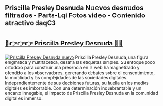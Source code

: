 ## Priscilla Presley Desnuda N𝚞𝚎vos desn𝚞dos filtr𝚊dos - Parts-Lqi F𝚘tos vid𝚎o - C𝚘ntenido atr𝚊ctivo daqC3

# <h2><a href="http://mb6237.tromn.icu/?c=Priscilla+Presley+Desnuda">🔗👉👉👉 Priscilla Presley Desnuda 🔗🔗</a></h2>

[![Priscilla Presley Desnuda nuevo](https://i.imgur.com/pEAQMta.gif)](http://mb6237.tromn.icu/?c=Priscilla+Presley+Desnuda)
Priscilla Presley Desnuda, una figura enigmática y multifacética, desafía las etiquetas simples. Su enfoque poco ortodoxo para construir una presencia en la web ha magnetizado y ofendido a los observadores, generando debates sobre el consentimiento, la moralidad y las complejidades de las sociedades digitales. Independientemente de sus decisiones futuras, su huella en los medios digitales es imborrable. Con una determinación inquebrantable y un encanto innegable, el impacto de Priscilla Presley Desnuda en la comunidad digital es inmenso.
